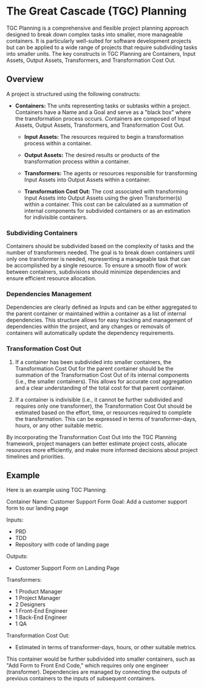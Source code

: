 # The Great Cascade (TGC) Planning

TGC Planning is a comprehensive and flexible project planning approach designed to break down complex tasks into smaller, more manageable containers. It is particularly well-suited for software development projects but can be applied to a wide range of projects that require subdividing tasks into smaller units. The key constructs in TGC Planning are Containers, Input Assets, Output Assets, Transformers, and Transformation Cost Out.

## Overview

A project is structured using the following constructs:

- **Containers:** The units representing tasks or subtasks within a project. Containers have a Name and a Goal and serve as a "black box" where the transformation process occurs. Containers are composed of Input Assets, Output Assets, Transformers, and Transformation Cost Out.

  - **Input Assets:** The resources required to begin a transformation process within a container.
  
  - **Output Assets:** The desired results or products of the transformation process within a container.
  
  - **Transformers:** The agents or resources responsible for transforming Input Assets into Output Assets within a container.
  
  - **Transformation Cost Out:** The cost associated with transforming Input Assets into Output Assets using the given Transformer(s) within a container. This cost can be calculated as a summation of internal components for subdivided containers or as an estimation for indivisible containers.

### Subdividing Containers

Containers should be subdivided based on the complexity of tasks and the number of transformers needed. The goal is to break down containers until only one transformer is needed, representing a manageable task that can be accomplished by a single resource. To ensure a smooth flow of work between containers, subdivisions should minimize dependencies and ensure efficient resource allocation.

### Dependencies Management

Dependencies are clearly defined as Inputs and can be either aggregated to the parent container or maintained within a container as a list of internal dependencies. This structure allows for easy tracking and management of dependencies within the project, and any changes or removals of containers will automatically update the dependency requirements.

### Transformation Cost Out

1. If a container has been subdivided into smaller containers, the Transformation Cost Out for the parent container should be the summation of the Transformation Cost Out of its internal components (i.e., the smaller containers). This allows for accurate cost aggregation and a clear understanding of the total cost for that parent container.

2. If a container is indivisible (i.e., it cannot be further subdivided and requires only one transformer), the Transformation Cost Out should be estimated based on the effort, time, or resources required to complete the transformation. This can be expressed in terms of transformer-days, hours, or any other suitable metric.

By incorporating the Transformation Cost Out into the TGC Planning framework, project managers can better estimate project costs, allocate resources more efficiently, and make more informed decisions about project timelines and priorities.

## Example

Here is an example using TGC Planning:

Container Name: Customer Support Form
Goal: Add a customer support form to our landing page

Inputs:
- PRD
- TDD
- Repository with code of landing page

Outputs:
- Customer Support Form on Landing Page

Transformers:
- 1 Product Manager
- 1 Project Manager
- 2 Designers
- 1 Front-End Engineer
- 1 Back-End Engineer
- 1 QA

Transformation Cost Out:
- Estimated in terms of transformer-days, hours, or other suitable metrics.

This container would be further subdivided into smaller containers, such as "Add Form to Front End Code," which requires only one engineer (transformer). Dependencies are managed by connecting the outputs of previous containers to the inputs of subsequent containers.
